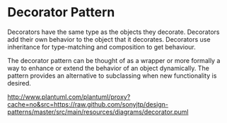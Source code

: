 # Decorator Pattern

Decorators have the same type as the objects they decorate. Decorators add their own behavior to the object that it
decorates. Decorators use inheritance for type-matching and composition to get behaviour.

The decorator pattern can be thought of as a wrapper or more formally a way to enhance or extend the behavior of an
object dynamically. The pattern provides an alternative to subclassing when new functionality is desired.

http://www.plantuml.com/plantuml/proxy?cache=no&src=https://raw.github.com/sonyjtp/design-patterns/master/src/main/resources/diagrams/decorator.puml
